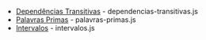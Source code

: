 

* [Dependências Transitivas](http://dojopuzzles.com/problemas/exibe/dependencias-transitivas/) - dependencias-transitivas.js
* [Palavras Primas](http://dojopuzzles.com/problemas/exibe/palavras-primas/) - palavras-primas.js
* [Intervalos](http://dojopuzzles.com/problemas/exibe/intervalos/) - intervalos.js
